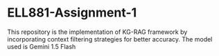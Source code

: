 # ELL881-Assignment-1
This repository is the implementation of KG-RAG framework by incorporating context filtering strategies for better accuracy. The model used is Gemini 1.5 Flash
